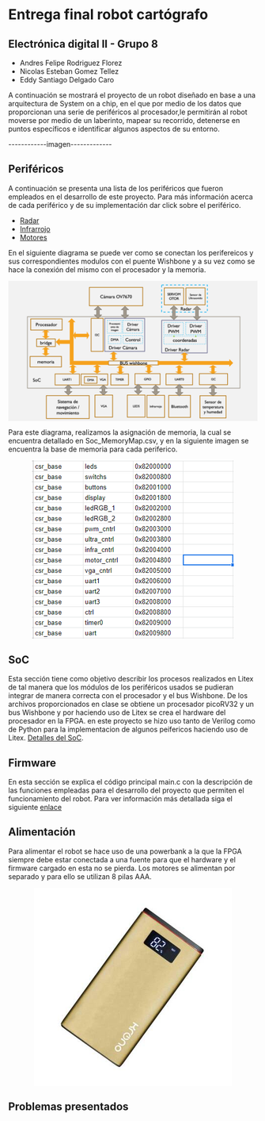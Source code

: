 # Entrega final robot cartógrafo

## Electrónica digital II - Grupo 8

- Andres Felipe Rodriguez Florez
- Nicolas Esteban Gomez Tellez
- Eddy Santiago Delgado Caro

A continuación se mostrará el proyecto de un robot diseñado en base a una arquitectura de System on a chip, en el que por medio de los datos que proporcionan una serie de periféricos al procesador,le permitirán al robot moverse por medio de un laberinto, mapear su recorrido, detenerse en puntos específicos e identificar algunos aspectos de su entorno.

------------imagen-------------

## Periféricos

A continuación se presenta una lista de los periféricos que fueron empleados en el desarrollo de este proyecto. Para más información acerca de cada periférico y de su implementación dar click sobre el periférico.

- [Radar](https://github.com/unal-edigital2-labs/wp08-2021-2-gr-08/tree/main/SoC_project/module/verilog/ultrasonido)
- [Infrarrojo](https://github.com/unal-edigital2-labs/wp08-2021-2-gr-08/tree/main/SoC_project/module/verilog/infrarrojo)
- [Motores](https://github.com/unal-edigital2-labs/wp08-2021-2-gr-08/tree/main/SoC_project/module/verilog/motor)

En el siguiente diagrama se puede ver como se conectan los perifereicos y sus correspondientes modulos con el puente Wishbone y a su vez como se hace la conexión del mismo con el procesador y la memoria.

<p align="center">
  <img src="/Imagenes/esquema1.png" align="center">
</p>

Para este diagrama, realizamos la asignación de memoria, la cual se encuentra detallado en Soc_MemoryMap.csv, y en la siguiente imagen se encuentra la base de memoria para cada periferico.

<p align="center">
  <img src="/Imagenes/base_memoria.png" align="center">
</p>

## SoC

Esta sección tiene como objetivo describir los procesos realizados en Litex de tal manera que los módulos de los periféricos usados se pudieran integrar de manera correcta con el procesador y el bus Wishbone. De los archivos proporcionados en clase se obtiene un procesador picoRV32 y un bus Wishbone y por haciendo uso de Litex se crea el hardware del procesador en la FPGA. en este proyecto se hizo uso tanto de Verilog como de Python para la implementacion de algunos peifericos haciendo uso de Litex. [Detalles del SoC](https://github.com/unal-edigital2-labs/wp08-2021-2-gr-08/tree/main/SoC_project).

## Firmware

En esta sección se explica el código principal main.c con la descripción de las funciones empleadas para el desarrollo del proyecto que permiten el funcionamiento del robot. Para ver información más detallada siga el siguiente [enlace](https://github.com/unal-edigital2-labs/wp08-2021-2-gr-08/tree/main/SoC_project/firmware)

## Alimentación

Para alimentar el robot se hace uso de una powerbank a la que la FPGA siempre debe estar conectada a una fuente para que el hardware y el firmware cargado en esta no se pierda. Los motores se alimentan por separado y para ello se utilizan 8 pilas AAA.

<p align="center">
  <img src="/Imagenes/powerbank.jpeg" align="center">
</p>

## Problemas presentados
